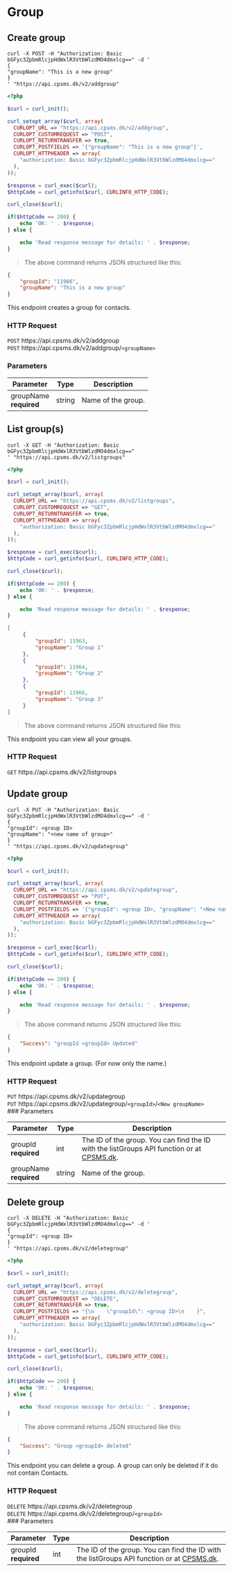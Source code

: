 # Group

## Create group

```shell
curl -X POST -H "Authorization: Basic bGFyc3ZpbmRlcjpHdWxlR3VtbWlzdMO4dmxlcg==" -d '
{
"groupName": "This is a new group"
}
' "https://api.cpsms.dk/v2/addgroup"
```

```php
<?php

$curl = curl_init();

curl_setopt_array($curl, array(
  CURLOPT_URL => "https://api.cpsms.dk/v2/addgroup",  
  CURLOPT_CUSTOMREQUEST => "POST",
  CURLOPT_RETURNTRANSFER => true,
  CURLOPT_POSTFIELDS => '{"groupName": "This is a new group"}',
  CURLOPT_HTTPHEADER => array(
    "authorization: Basic bGFyc3ZpbmRlcjpHdWxlR3VtbWlzdMO4dmxlcg=="
  ),
));

$response = curl_exec($curl);
$httpCode = curl_getinfo($curl, CURLINFO_HTTP_CODE);

curl_close($curl);

if($httpCode == 200) {
	echo 'OK: ' . $response;
} else {

	echo 'Read response message for details: ' . $response;
}
```


> The above command returns JSON structured like this:

```json
{
    "groupId": "11986",
    "groupName": "This is a new group"
}
```

This endpoint creates a group for contacts.

### HTTP Request
<aside class="wrap_request">
<code class="post">POST</code> https://api.cpsms.dk/v2/addgroup <br>
<code class="post">POST</code> https://api.cpsms.dk/v2/addgroup/<code>&lt;groupName&gt;</code>
</aside>

### Parameters

Parameter | Type | Description
--------- | ------- | -----------
groupName <br>**required** | string | Name of the group.


## List group(s)

```shell
curl -X GET -H "Authorization: Basic bGFyc3ZpbmRlcjpHdWxlR3VtbWlzdMO4dmxlcg==" 
' "https://api.cpsms.dk/v2/listgroups"
```

```php
<?php

$curl = curl_init();

curl_setopt_array($curl, array(
  CURLOPT_URL => "https://api.cpsms.dk/v2/listgroups",
  CURLOPT_CUSTOMREQUEST => "GET",  
  CURLOPT_RETURNTRANSFER => true,
  CURLOPT_HTTPHEADER => array(
    "authorization: Basic bGFyc3ZpbmRlcjpHdWxlR3VtbWlzdMO4dmxlcg=="
  ),
));

$response = curl_exec($curl);
$httpCode = curl_getinfo($curl, CURLINFO_HTTP_CODE);

curl_close($curl);

if($httpCode == 200) {
	echo 'OK: ' . $response;
} else {

	echo 'Read response message for details: ' . $response;
}
```

```json
[
     {
         "groupId": 11963,
         "groupName": "Group 1"
     },
     {
         "groupId": 11964,
         "groupName": "Group 2"
     },
     {
         "groupId": 11966,
         "groupName": "Group 3"
     }
]
```

> The above command returns JSON structured like this:



This endpoint you can view all your groups. 

### HTTP Request

<aside class="wrap_request">
<code class="get">GET</code> https://api.cpsms.dk/v2/listgroups
</aside>



## Update group

```shell
curl -X PUT -H "Authorization: Basic bGFyc3ZpbmRlcjpHdWxlR3VtbWlzdMO4dmxlcg==" -d '
{
"groupId": <group ID>
"groupName": "<new name of group>"
}
' "https://api.cpsms.dk/v2/updategroup"
```

```php
<?php

$curl = curl_init();

curl_setopt_array($curl, array(
  CURLOPT_URL => "https://api.cpsms.dk/v2/updategroup",  
  CURLOPT_CUSTOMREQUEST => "PUT",
  CURLOPT_RETURNTRANSFER => true,
  CURLOPT_POSTFIELDS => '{"groupId": <group ID>, "groupName": "<New name of group>" }',
  CURLOPT_HTTPHEADER => array(
    "authorization: Basic bGFyc3ZpbmRlcjpHdWxlR3VtbWlzdMO4dmxlcg=="
  ),
));

$response = curl_exec($curl);
$httpCode = curl_getinfo($curl, CURLINFO_HTTP_CODE);

curl_close($curl);

if($httpCode == 200) {
	echo 'OK: ' . $response;
} else {

	echo 'Read response message for details: ' . $response;
}
```


> The above command returns JSON structured like this:

```json
{
    "Success": "groupId <groupId> Updated"
}
```

This endpoint update a group. (For now only the name.)

### HTTP Request
<aside class="wrap_request">
<code class="put">PUT</code> https://api.cpsms.dk/v2/updategroup <br>
<code class="put">PUT</code> https://api.cpsms.dk/v2/updategroup/<code>&lt;groupId&gt;</code>/<code>&lt;New groupName&gt;</code>
</aside>
### Parameters

Parameter | Type | Description
--------- | ------- | -----------
groupId <br>**required** | int | The ID of the group. You can find the ID with the listGroups API function or at [CPSMS.dk](http://cpsms.dk).
groupName <br>**required** | string | Name of the group.


## Delete group

```shell
curl -X DELETE -H "Authorization: Basic bGFyc3ZpbmRlcjpHdWxlR3VtbWlzdMO4dmxlcg==" -d '
{
"groupId": <group ID>
}
' "https://api.cpsms.dk/v2/deletegroup"
```

```php
<?php

$curl = curl_init();

curl_setopt_array($curl, array(
  CURLOPT_URL => "https://api.cpsms.dk/v2/deletegroup",  
  CURLOPT_CUSTOMREQUEST => "DELETE",
  CURLOPT_RETURNTRANSFER => true,
  CURLOPT_POSTFIELDS => "{\n    \"groupId\": <group ID>\n    }",
  CURLOPT_HTTPHEADER => array(
    "authorization: Basic bGFyc3ZpbmRlcjpHdWxlR3VtbWlzdMO4dmxlcg=="
  ),
));

$response = curl_exec($curl);
$httpCode = curl_getinfo($curl, CURLINFO_HTTP_CODE);

curl_close($curl);

if($httpCode == 200) {
	echo 'OK: ' . $response;
} else {

	echo 'Read response message for details: ' . $response;
}
```


> The above command returns JSON structured like this:

```json
{
    "Success": "Group <groupId> deleted"
}
```

This endpoint you can delete a group. A group can only be deleted if it do not contain Contacts.

### HTTP Request
<aside class="wrap_request">
<code class="delete">DELETE</code> https://api.cpsms.dk/v2/deletegroup<br>
<code class="delete">DELETE</code> https://api.cpsms.dk/v2/deletegroup/<code>&lt;groupId&gt;</code>
</aside>
### Parameters

Parameter | Type | Description
--------- | ------- | -----------
groupId <br>**required** | int | The ID of the group. You can find the ID with the listGroups API function or at [CPSMS.dk](http://cpsms.dk).

